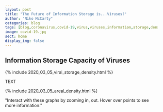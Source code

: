 ```yaml
---
layout: post
title: "The Future of Information Storage is...Viruses?"
author: "Niko McCarty"
categories: blog
tags: [blog,coronavirus,covid-19,virus,viruses,information,storage,density,data]
image: covid-19.jpg
sect: home
display_img: false
---
```


## Information Storage Capacity of Viruses

{% include 2020_03_05_viral_storage_density.html %}

TEXT

{% include 2020_03_05_areal_density.html %}

"Interact with these graphs by zooming in, out. Hover over points to see more information."